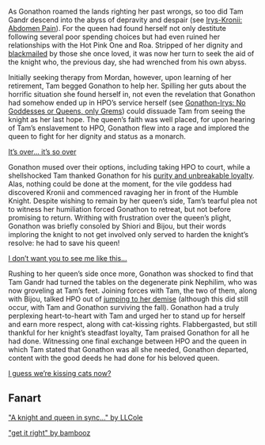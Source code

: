 <!-- title: The Sham Queen’s Sacrifice -->

As Gonathon roamed the lands righting her past wrongs, so too did Tam Gandr descend into the abyss of depravity and despair (see [Irys-Kronii: Abdomen Pain](#edge:irys-kronii)). For the queen had found herself not only destitute following several poor spending choices but had even ruined her relationships with the Hot Pink One and Roa. Stripped of her dignity and [blackmailed](https://youtu.be/alQr5XqoUPs?t=15489) by those she once loved, it was now her turn to seek the aid of the knight who, the previous day, she had wrenched from his own abyss.

Initially seeking therapy from Mordan, however, upon learning of her retirement, Tam begged Gonathon to help her. Spilling her guts about the horrific situation she found herself in, not even the revelation that Gonathon had somehow ended up in HPO’s service herself (see [Gonathon-Irys: No Goddesses or Queens, only Grems](#edge:irys-gigi)) could dissuade Tam from seeing the knight as her last hope. The queen’s faith was well placed, for upon hearing of Tam’s enslavement to HPO, Gonathon flew into a rage and implored the queen to fight for her dignity and status as a monarch.

[It’s over... it’s so over](#embed:https://youtu.be/alQr5XqoUPs?t=15613)

Gonathon mused over their options, including taking HPO to court, while a shellshocked Tam thanked Gonathon for his [purity and unbreakable loyalty](https://youtu.be/alQr5XqoUPs?t=15872). Alas, nothing could be done at the moment, for the vile goddess had discovered Kronii and commenced ravaging her in front of the Humble Knight. Despite wishing to remain by her queen’s side, Tam’s tearful plea not to witness her humiliation forced Gonathon to retreat, but not before promising to return. Writhing with frustration over the queen’s plight, Gonathon was briefly consoled by Shiori and Bijou, but their words imploring the knight to not get involved only served to harden the knight’s resolve: he had to save his queen!

[I don’t want you to see me like this...](#embed:https://youtu.be/alQr5XqoUPs?t=16167)

Rushing to her queen’s side once more, Gonathon was shocked to find that Tam Gandr had turned the tables on the degenerate pink Nephilim, who was now groveling at Tam’s feet. Joining forces with Tam, the two of them, along with Bijou, talked HPO out of [jumping to her demise](https://youtu.be/alQr5XqoUPs?t=17973) (although this did still occur, with Tam and Gonathon surviving the fall). Gonathon had a truly perplexing heart-to-heart with Tam and urged her to stand up for herself and earn more respect, along with cat-kissing rights. Flabbergasted, but still thankful for her knight’s steadfast loyalty, Tam praised Gonathon for all he had done. Witnessing one final exchange between HPO and the queen in which Tam stated that Gonathon was all she needed, Gonathon departed, content with the good deeds he had done for his beloved queen.

[I guess we’re kissing cats now?](#embed:https://youtu.be/alQr5XqoUPs?t=18803)

## Fanart

["A knight and queen in sync..." by LLCole](https://x.com/LLCole_/status/1922040765531718058)

["get it right" by bambooz](https://x.com/_bambooz/status/1920662202429681783)

